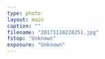 ```yaml
---
type: photo
layout: main
caption: ""
filename: "20171116220251.jpg"
fstop: "Unknown"
exposure: "Unknown"
---
```

